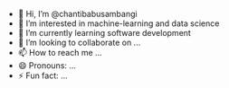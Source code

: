 - 👋 Hi, I’m @chantibabusambangi
- 👀 I’m interested in machine-learning and data science
- 🌱 I’m currently learning software development
- 💞️ I’m looking to collaborate on ...
- 📫 How to reach me ...
- 😄 Pronouns: ...
- ⚡ Fun fact: ...

<!---
chantibabusambangi/chantibabusambangi is a ✨ special ✨ repository because its `README.md` (this file) appears on your GitHub profile.
You can click the Preview link to take a look at your changes.
--->
